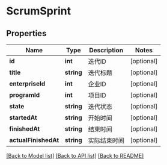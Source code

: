 # ScrumSprint

## Properties

Name | Type | Description | Notes
------------ | ------------- | ------------- | -------------
**id** | **int** | 迭代ID | [optional] 
**title** | **string** | 迭代标题 | [optional] 
**enterpriseId** | **int** | 企业ID | [optional] 
**programId** | **int** | 项目ID | [optional] 
**state** | **string** | 迭代状态 | [optional] 
**startedAt** | **string** | 开始时间 | [optional] 
**finishedAt** | **string** | 结束时间 | [optional] 
**actualFinishedAt** | **string** | 实际结束时间 | [optional] 

[[Back to Model list]](../../README.md#documentation-for-models) [[Back to API list]](../../README.md#documentation-for-api-endpoints) [[Back to README]](../../README.md)


